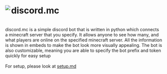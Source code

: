 <h1>
    <img align="left" src="https://img.icons8.com/dusk/64/000000/minecraft-logo.png"/>discord.mc
</h1>
<p>
    <br>
    discord.mc is a simple discord bot that is written in python which connects a minecraft server that you specify. It allows anyone to see how many, and what players are online on the specified minecraft server. All the information is shown in embeds to make the bot look more visually appealing. The bot is also customizable, meaning you are able to specify the bot prefix and token quickly for easy setup
    <br>
    <br>
    For setup, please look at <a href="./instructions/setup.md">setup.md</a>
</p>
